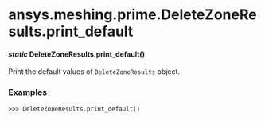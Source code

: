 # ansys.meshing.prime.DeleteZoneResults.print_default

<a id="ansys.meshing.prime.DeleteZoneResults.print_default"></a>

#### *static* DeleteZoneResults.print_default()

Print the default values of `DeleteZoneResults` object.

### Examples

```pycon
>>> DeleteZoneResults.print_default()
```

<!-- !! processed by numpydoc !! -->
